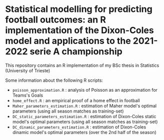 # Statistical modelling for predicting football outcomes: an R implementation of the Dixon-Coles model and applications to the 2021-2022 serie A championship 

This repository contains an R implementation of my BSc thesis in Statistics (University of Trieste)

Some information about the following R scripts:
- `poisson_approximation.R` : analysis of Poisson as an approximation for Teams's Goals
- `home_effect.R` : an empirical proof of a home effect in football
- `Maher_parameters_estimation.R` : estimation of Maher model's optimal parameters (using all season matches as training-set)
- `DC_static_parameters_estimation.R` : estimation of Dixon-Coles static model's optimal parameters (using all season matches as training-set)
- `DC_dinamic_parameters_estimation.R` : estimation of Dixon-Coles dinamic model's optimal parameters (over the 2nd half of the season)
